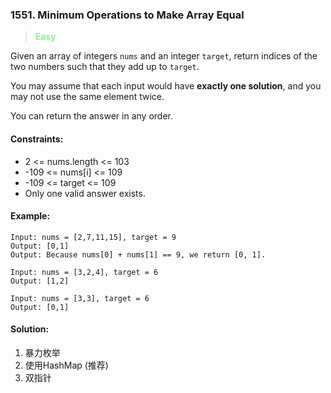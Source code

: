 ### 1551. Minimum Operations to Make Array Equal

> **<font color=LightGreen>Easy</font>**

Given an array of integers `nums` and an integer `target`, 
return indices of the two numbers such that they add up to `target`.

You may assume that each input would have **exactly one solution**, and you may not use the same element twice.

You can return the answer in any order.

#### Constraints:

* 2 <= nums.length <= 103
* -109 <= nums[i] <= 109
* -109 <= target <= 109
* Only one valid answer exists.

#### Example:
```
Input: nums = [2,7,11,15], target = 9
Output: [0,1]
Output: Because nums[0] + nums[1] == 9, we return [0, 1].
```

```
Input: nums = [3,2,4], target = 6
Output: [1,2]
```

```
Input: nums = [3,3], target = 6
Output: [0,1]
```

#### Solution:

1. 暴力枚举
2. 使用HashMap (推荐)
3. 双指针